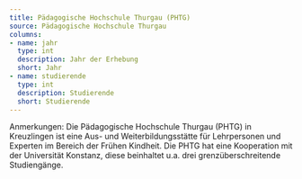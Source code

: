 ```yaml
---
title: Pädagogische Hochschule Thurgau (PHTG)
source: Pädagogische Hochschule Thurgau
columns:
- name: jahr
  type: int
  description: Jahr der Erhebung
  short: Jahr
- name: studierende
  type: int
  description: Studierende
  short: Studierende
---
```

Anmerkungen: Die Pädagogische Hochschule Thurgau (PHTG) in Kreuzlingen ist eine Aus- und Weiterbildungsstätte für Lehrpersonen und Experten im Bereich der Frühen Kindheit. Die PHTG hat eine Kooperation mit der Universität Konstanz, diese beinhaltet u.a. drei grenzüberschreitende Studiengänge. 
